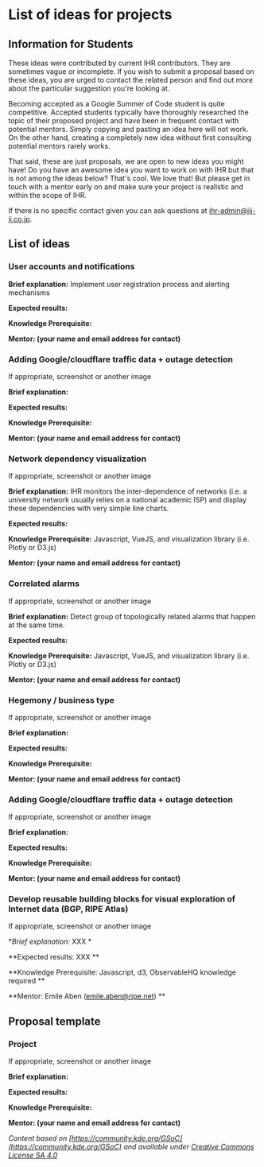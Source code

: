 # List of ideas for projects

## Information for Students

These ideas were contributed by current IHR contributors. They are sometimes vague or incomplete. 
If you wish to submit a proposal based on these ideas, you are urged to contact the related person 
and find out more about the particular suggestion you're looking at.

Becoming accepted as a Google Summer of Code student is quite competitive. 
Accepted students typically have thoroughly researched the topic of their proposed project and have been in frequent contact with potential mentors. 
Simply copying and pasting an idea here will not work. 
On the other hand, creating a completely new idea without first consulting potential mentors rarely works.

That said, these are just proposals, we are open to new ideas you might have!
Do you have an awesome idea you want to work on with IHR but that is not among the ideas below? 
That's cool. We love that! 
But please get in touch with a mentor early on and make sure your project is realistic and within the scope of IHR.

If there is no specific contact given you can ask questions at ihr-admin@iij-ii.co.jp.

## List of ideas

### User accounts and notifications

**Brief explanation:** Implement user registration process and alerting mechanisms

**Expected results:**

**Knowledge Prerequisite:**

**Mentor: (your name and email address for contact)**

### Adding Google/cloudflare traffic data + outage detection
If appropriate, screenshot or another image

**Brief explanation:**

**Expected results:**

**Knowledge Prerequisite:**

**Mentor: (your name and email address for contact)**


### Network dependency visualization
If appropriate, screenshot or another image

**Brief explanation:** IHR monitors the inter-dependence of networks (i.e. a 
university network usually relies on a national academic ISP) and display these
dependencies with very simple line charts. 

**Expected results:**

**Knowledge Prerequisite:** Javascript, VueJS, and visualization library (i.e. Plotly or D3.js)

**Mentor: (your name and email address for contact)**


### Correlated alarms
If appropriate, screenshot or another image

**Brief explanation:** Detect group of topologically related alarms that happen at the same time.

**Expected results:**

**Knowledge Prerequisite:** Javascript, VueJS, and visualization library (i.e. Plotly or D3.js)

**Mentor: (your name and email address for contact)**


### Hegemony / business type
If appropriate, screenshot or another image

**Brief explanation:**

**Expected results:**

**Knowledge Prerequisite:**

**Mentor: (your name and email address for contact)**

### Adding Google/cloudflare traffic data + outage detection
If appropriate, screenshot or another image

**Brief explanation:**

**Expected results:**

**Knowledge Prerequisite:**

**Mentor: (your name and email address for contact)**

### Develop reusable building blocks for visual exploration of Internet data (BGP, RIPE Atlas)
If appropriate, screenshot or another image

**Brief explanation:* XXX *

**Expected results: XXX **

**Knowledge Prerequisite: Javascript, d3, ObservableHQ knowledge required **

**Mentor: Emile Aben (emile.aben@ripe.net) **


## Proposal template
### Project
If appropriate, screenshot or another image

**Brief explanation:**

**Expected results:**

**Knowledge Prerequisite:**

**Mentor: (your name and email address for contact)**

*Content based on [https://community.kde.org/GSoC](https://community.kde.org/GSoC) and available under [Creative Commons License SA 4.0](https://community.kde.org/KDE_Community_Wiki:Copyrights)*
